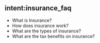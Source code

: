 ## intent:insurance_faq
- What is Insurance?
- How does insurance work?
- What are the types of insurance?
- What are the tax benefits on insurance?
